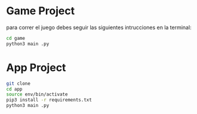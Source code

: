 # Game Project

para correr el juego debes seguir las siguientes intrucciones en la terminal:

```sh
cd game
python3 main .py
```


# App Project

```sh
git clone
cd app
source env/bin/activate
pip3 install -r requirements.txt
python3 main .py
```